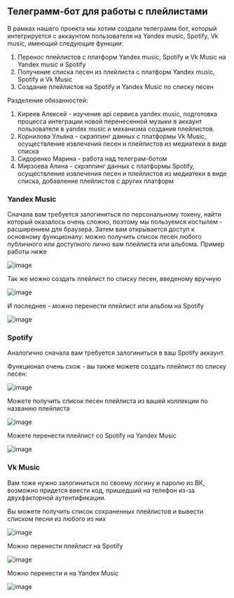 ## **Телеграмм-бот для работы с плейлистами**

В рамках нашего проекта мы хотим создали телеграмм бот, который интегрируется с аккаунтом пользователя на Yandex music, Spotify, Vk music, имеющий следующие функции:

1. Перенос плейлистов c платформ Yandex music, Spotify и Vk Music на  Yandex music и Spotify
2. Получение списка песен из плейлиста c платформ Yandex music, Spotify и Vk Music
3. Создание плейлистов на Spotify и Yandex Music по списку песен


Разделение обязанностей:
1. Киреев Алексей - изучение api сервиса yandex music, подготовка процесса интеграции новой перенесенной музыки в аккаунт пользователя в yandex music и механизма создания плейлистов.
2. Корнилова Ульяна - скрэппинг данных с платформы Vk Music, осуществление извлечения песен и плейлистов из медиатеки в виде списка
3. Сидоренко Марина - работа над телеграм-ботом
4. Мирзоева Алина - скрэппинг данных с платформы Spotify, осуществление извлечения песен и плейлистов из медиатеки в виде списка, добавление плейлистов с других платформ

### Yandex Music

Сначала вам требуется залогиниться по персональному токену, найти который оказалось очень сложно, поэтому мы пользуемся костылем - расширением для браузера. Затем вам открывается доступ к основному функционалу: можно получить список песен любого публичного или доступного лично вам плейлиста или альбома. Пример работы ниже

![image](https://github.com/eldberrai/playlist_pogrusti/assets/144834159/35079398-1955-4dda-9692-01c44355e659)

Так же можно создать плейлист по списку песен, введеному вручную

![image](https://github.com/eldberrai/playlist_pogrusti/assets/144834159/35ced46a-b589-47d7-a227-77ee34dd33c1)

И последнее - можно перенести плейлист или альбом на Spotify

![image](https://github.com/eldberrai/playlist_pogrusti/assets/144834159/43233deb-ffe9-414c-91e7-c8d399e8a5a5)

### Spotify

Аналогично сначала вам требуется залогиниться в ваш Spotify аккаунт. 

Функционал очень схож - вы также можете создать плейлист по списку песен:

![image](https://github.com/eldberrai/playlist_pogrusti/assets/144834159/df09b456-ec44-408c-8652-00672eb388e5)

Можете получить список песен плейлиста из вашей коллекции по названию плейлиста

![image](https://github.com/eldberrai/playlist_pogrusti/assets/144834159/636a771b-c8cf-4b6b-bd3b-158264e7b9a7)

Можете перенести плейлист со Spotify на Yandex Music

![image](https://github.com/eldberrai/playlist_pogrusti/assets/144834159/ee372b3c-a57a-4381-965b-fc08e408daa1)

### Vk Music

Вам тоже нужно залогиниться по своему логину и паролю из ВК, возможно придется ввести код, пришедший на телефон из-за двухфакторной аутентификации. 

Вы можете получить список сохраненных плейлистов и вывести списком песни из любого из них

![image](https://github.com/eldberrai/playlist_pogrusti/assets/144834159/74715c22-68eb-45c3-9ab0-005cac3d1695)

Можно перенести плейлист на Spotify

![image](https://github.com/eldberrai/playlist_pogrusti/assets/144834159/9b937860-d01f-429d-8941-1afeffec4198)

Можно перенести и на Yandex Music

![image](https://github.com/eldberrai/playlist_pogrusti/assets/144834159/30869134-e5f6-4158-8d05-6fe01eb91690)






